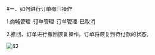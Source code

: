 #一、如何进行订单撤回操作

1.商城管理-订单管理-订单管理-已取消

2.撤回，订单进行撤回恢复操作。订单将恢复到待付款的状态。

![62](http://tradeany-server-test.oss-cn-qingdao.aliyuncs.com/2020/10/15/MjAyMDEwMTUwMjI4Mjflvq7kv6HmiKrlm75fMjAyMDEwMTUxMDMyMjg=.png)
